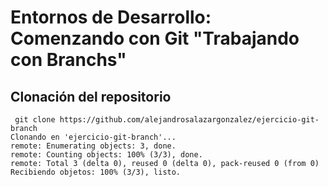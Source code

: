 # Entornos de Desarrollo: Comenzando con Git "Trabajando con Branchs"

## Clonación del repositorio

```code
 git clone https://github.com/alejandrosalazargonzalez/ejercicio-git-branch
Clonando en 'ejercicio-git-branch'...
remote: Enumerating objects: 3, done.
remote: Counting objects: 100% (3/3), done.
remote: Total 3 (delta 0), reused 0 (delta 0), pack-reused 0 (from 0)
Recibiendo objetos: 100% (3/3), listo.

```